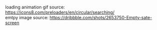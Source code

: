 loading animation gif source: https://icons8.com/preloaders/en/circular/searching/ <br>
emtpy image source: https://dribbble.com/shots/2653750-Empty-sate-screen
